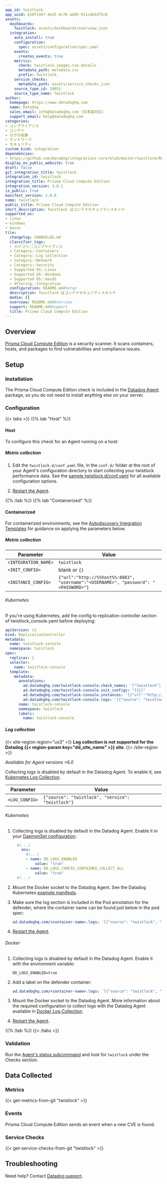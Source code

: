 ```yaml
---
app_id: twistlock
app_uuid: b10f1447-4e25-4c76-ab05-911cde5df5c6
assets:
  dashboards:
    Twistlock: assets/dashboards/overview.json
  integration:
    auto_install: true
    configuration:
      spec: assets/configuration/spec.yaml
    events:
      creates_events: true
    metrics:
      check: twistlock.images.cve.details
      metadata_path: metadata.csv
      prefix: twistlock.
    service_checks:
      metadata_path: assets/service_checks.json
    source_type_id: 10052
    source_type_name: Twistlock
author:
  homepage: https://www.datadoghq.com
  name: Datadog
  sales_email: info@datadoghq.com (日本語対応)
  support_email: help@datadoghq.com
categories:
- コンプライアンス
- コンテナ
- ログの収集
- ネットワーク
- セキュリティ
custom_kind: integration
dependencies:
- https://github.com/DataDog/integrations-core/blob/master/twistlock/README.md
display_on_public_website: true
draft: false
git_integration_title: twistlock
integration_id: twistlock
integration_title: Prisma Cloud Compute Edition
integration_version: 3.6.1
is_public: true
manifest_version: 2.0.0
name: twistlock
public_title: Prisma Cloud Compute Edition
short_description: Twistlock はコンテナセキュリティスキャナ
supported_os:
- linux
- windows
- macos
tile:
  changelog: CHANGELOG.md
  classifier_tags:
  - カテゴリ::コンプライアンス
  - Category::Containers
  - Category::Log Collection
  - Category::Network
  - Category::Security
  - Supported OS::Linux
  - Supported OS::Windows
  - Supported OS::macOS
  - Offering::Integration
  configuration: README.md#Setup
  description: Twistlock はコンテナセキュリティスキャナ
  media: []
  overview: README.md#Overview
  support: README.md#Support
  title: Prisma Cloud Compute Edition
---
```


<!--  SOURCED FROM https://github.com/DataDog/integrations-core -->


## Overview

[Prisma Cloud Compute Edition][1] is a security scanner. It scans containers, hosts, and packages to find vulnerabilities and compliance issues.

## Setup

### Installation

The Prisma Cloud Compute Edition check is included in the [Datadog Agent][2] package, so you do not need to install anything else on your server.

### Configuration

{{< tabs >}}
{{% tab "Host" %}}

#### Host

To configure this check for an Agent running on a host:

##### Metric collection

1. Edit the `twistlock.d/conf.yaml` file, in the `conf.d/` folder at the root of your Agent's configuration directory to start collecting your twistlock performance data. See the [sample twistlock.d/conf.yaml][1] for all available configuration options.

2. [Restart the Agent][2].

[1]: https://github.com/DataDog/integrations-core/blob/master/twistlock/datadog_checks/twistlock/data/conf.yaml.example
[2]: https://docs.datadoghq.com/ja/agent/guide/agent-commands/#start-stop-and-restart-the-agent
{{% /tab %}}
{{% tab "Containerized" %}}

#### Containerized

For containerized environments, see the [Autodiscovery Integration Templates][1] for guidance on applying the parameters below.

##### Metric collection

| Parameter            | Value                                                                               |
| -------------------- | ----------------------------------------------------------------------------------- |
| `<INTEGRATION_NAME>` | `twistlock`                                                                         |
| `<INIT_CONFIG>`      | blank or `{}`                                                                       |
| `<INSTANCE_CONFIG>`  | `{"url":"http://%%host%%:8083", "username":"<USERNAME>", "password": "<PASSWORD>"}` |

###### Kubernetes

If you're using Kubernetes, add the config to replication controller section of twistlock_console.yaml before deploying:

```yaml
apiVersion: v1
kind: ReplicationController
metadata:
  name: twistlock-console
  namespace: twistlock
spec:
  replicas: 1
  selector:
    name: twistlock-console
  template:
    metadata:
      annotations:
        ad.datadoghq.com/twistlock-console.check_names: '["twistlock"]'
        ad.datadoghq.com/twistlock-console.init_configs: "[{}]"
        ad.datadoghq.com/twistlock-console.instances: '[{"url":"http://%%host%%:8083", "username":"<USERNAME>", "password": "<PASSWORD>"}]'
        ad.datadoghq.com/twistlock-console.logs: '[{"source": "twistlock", "service": "twistlock"}]'
      name: twistlock-console
      namespace: twistlock
      labels:
        name: twistlock-console
```

##### Log collection


{{< site-region region="us3" >}}
**Log collection is not supported for the Datadog {{< region-param key="dd_site_name" >}} site**.
{{< /site-region >}}


_Available for Agent versions >6.0_

Collecting logs is disabled by default in the Datadog Agent. To enable it, see [Kubernetes Log Collection][2].

| Parameter      | Value                                             |
| -------------- | ------------------------------------------------- |
| `<LOG_CONFIG>` | `{"source": "twistlock", "service": "twistlock"}` |

###### Kubernetes

1. Collecting logs is disabled by default in the Datadog Agent. Enable it in your [DaemonSet configuration][3]:

   ```yaml
     #(...)
       env:
         #(...)
         - name: DD_LOGS_ENABLED
             value: "true"
         - name: DD_LOGS_CONFIG_CONTAINER_COLLECT_ALL
             value: "true"
     #(...)
   ```

2. Mount the Docker socket to the Datadog Agent. See the Datadog Kubernetes [example manifests][4].

3. Make sure the log section is included in the Pod annotation for the defender, where the container name can be found just below in the pod spec:

   ```yaml
   ad.datadoghq.com/<container-name>.logs: '[{"source": "twistlock", "service": "twistlock"}]'
   ```

4. [Restart the Agent][5].

###### Docker

1. Collecting logs is disabled by default in the Datadog Agent. Enable it with the environment variable:

   ```shell
   DD_LOGS_ENABLED=true
   ```

2. Add a label on the defender container:

   ```yaml
   ad.datadoghq.com/<container-name>.logs: '[{"source": "twistlock", "service": "twistlock"}]'
   ```

3. Mount the Docker socket to the Datadog Agent. More information about the required configuration to collect logs with the Datadog Agent available in [Docker Log Collection][6].

4. [Restart the Agent][5].

[1]: https://docs.datadoghq.com/ja/agent/kubernetes/integrations/
[2]: https://docs.datadoghq.com/ja/agent/kubernetes/log/?tab=containerinstallation#setup
[3]: https://docs.datadoghq.com/ja/agent/kubernetes/daemonset_setup/#log-collection
[4]: https://docs.datadoghq.com/ja/agent/kubernetes/?tab=daemonset
[5]: https://docs.datadoghq.com/ja/agent/guide/agent-commands/#start-stop-and-restart-the-agent
[6]: https://docs.datadoghq.com/ja/agent/docker/log/?tab=containerinstallation
{{% /tab %}}
{{< /tabs >}}

### Validation

Run the [Agent's status subcommand][3] and look for `twistlock` under the Checks section.

## Data Collected

### Metrics
{{< get-metrics-from-git "twistlock" >}}


### Events

Prisma Cloud Compute Edition sends an event when a new CVE is found.

### Service Checks
{{< get-service-checks-from-git "twistlock" >}}


## Troubleshooting

Need help? Contact [Datadog support][4].



[1]: https://www.paloaltonetworks.com/prisma/cloud
[2]: https://app.datadoghq.com/account/settings/agent/latest
[3]: https://docs.datadoghq.com/ja/agent/guide/agent-commands/#agent-status-and-information
[4]: https://docs.datadoghq.com/ja/help/